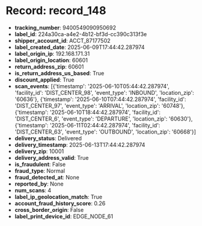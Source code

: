 # Record: record_148

- **tracking_number**: 9400549090950692
- **label_id**: 224a30ca-a4e2-4b12-bf3d-cc390c313f3e
- **shipper_account_id**: ACCT_87177502
- **label_created_date**: 2025-06-09T17:44:42.287974
- **label_origin_ip**: 192.168.171.31
- **label_origin_location**: 60601
- **return_address_zip**: 60601
- **is_return_address_us_based**: True
- **discount_applied**: True
- **scan_events**: [{'timestamp': '2025-06-10T05:44:42.287974', 'facility_id': 'DIST_CENTER_98', 'event_type': 'INBOUND', 'location_zip': '60636'}, {'timestamp': '2025-06-10T07:44:42.287974', 'facility_id': 'DIST_CENTER_97', 'event_type': 'ARRIVAL', 'location_zip': '60748'}, {'timestamp': '2025-06-10T18:44:42.287974', 'facility_id': 'DIST_CENTER_6', 'event_type': 'DEPARTURE', 'location_zip': '60630'}, {'timestamp': '2025-06-11T02:44:42.287974', 'facility_id': 'DIST_CENTER_63', 'event_type': 'OUTBOUND', 'location_zip': '60668'}]
- **delivery_status**: Delivered
- **delivery_timestamp**: 2025-06-13T17:44:42.287974
- **delivery_zip**: 10001
- **delivery_address_valid**: True
- **is_fraudulent**: False
- **fraud_type**: Normal
- **fraud_detected_at**: None
- **reported_by**: None
- **num_scans**: 4
- **label_ip_geolocation_match**: True
- **account_fraud_history_score**: 0.26
- **cross_border_origin**: False
- **label_print_device_id**: EDGE_NODE_61